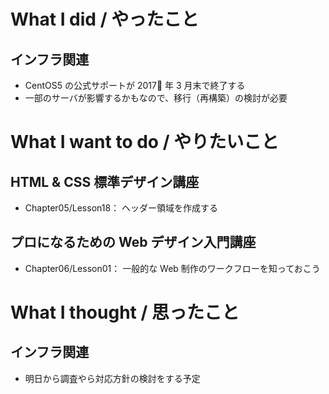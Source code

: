 # What I did / やったこと
## インフラ関連
- CentOS5 の公式サポートが 2017 年 3 月末で終了する
- 一部のサーバが影響するかもなので、移行（再構築）の検討が必要

# What I want to do / やりたいこと
## HTML & CSS 標準デザイン講座
- Chapter05/Lesson18： ヘッダー領域を作成する

## プロになるための Web デザイン入門講座
- Chapter06/Lesson01： 一般的な Web 制作のワークフローを知っておこう

# What I thought / 思ったこと
## インフラ関連
- 明日から調査やら対応方針の検討をする予定

